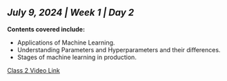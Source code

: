 ## _July 9, 2024 | Week 1 | Day 2_

**Contents covered include:**

- Applications of Machine Learning.
- Understanding Parameters and Hyperparameters and their differences.
- Stages of machine learning in production.

[Class 2 Video Link](https://www.facebook.com/iCodeguru/videos/1172562033868588/)
